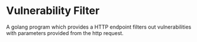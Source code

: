 # Vulnerability Filter
A golang program which provides a HTTP endpoint filters out vulnerabilities with parameters provided from the http request.

 
